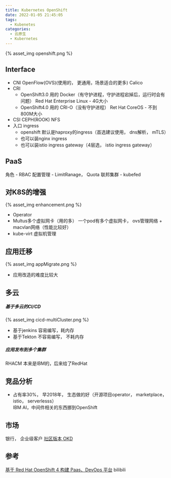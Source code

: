 ```yaml
---
title: Kubernetes OpenShift
date: 2022-01-05 21:45:05
tags:
  - Kubenetes
categories: 
  - 云原生
  - Kubernetes
---
```


<p></p>
<!-- more -->


{% asset_img openshift.png %}


## Interface
+ CNI
  OpenFlow(OVS)(使用的， 更通用，场景适合的更多) 
  Calico
+ CRI
  - OpenShift3.0 用的
      Docker（有守护进程，守护进程宕掉后，运行时会有问题） 
      Red Hat Enterprise Linux - 4G大小
  - OpenShift4.0 用的
      CRI-O（没有守护进程）
      Ret Hat CoreOS - 不到800M大小
+ CSI
  CEPH(ROOK) 
  NFS
+ 入口 ingress
   - openshift 默认是haproxy的ingress（首选建议使用， dns解析， mTLS）
   - 也可以装nginx ingress
   - 也可以装istio ingress gateway（4层选， istio ingress gateway）


## PaaS
 角色 - RBAC
 配置管理 - LimitRanage， Quota
 联邦集群 - kubefed 


## 对K8S的增强
{% asset_img enhancement.png %}

+ Operator
+ Multus多个虚拟网卡（用的多）
  一个pod有多个虚拟网卡， ovs管理网络 + macvlan网络（性能比较好） 
+ kube-virt 虚拟机管理


## 应用迁移
{% asset_img appMigrate.png %}

+ 应用改造的难度比较大


## 多云
##### 基于多云的CI/CD
{% asset_img cicd-multiCluster.png %}
+ 基于jenkins
  容易编写，耗内存
+ 基于Tekton
  不容易编写， 不耗内存

##### 应用发布到多个集群
  RHACM 本来是IBM的，后来给了RedHat   


## 竞品分析
+ 占有率30%， 早2018年， 
   生态做的好（开源项目operator， marketplace， istio， serverlesss）  
   IBM AI，中间件相关的东西挪到OpenShift


## 市场   
银行， 企业级客户
[社区版本 OKD](https://quay.io/repository/openshift/okd) 


## 参考 
[基于 Red Hat OpenShift 4 构建 Paas、DevOps 平台](https://www.bilibili.com/video/BV19p4y1k7yA?spm_id_from=333.880.my_history.page.click&vd_source=f6e8c1128f9f264c5ab8d9411a644036) bilibili
